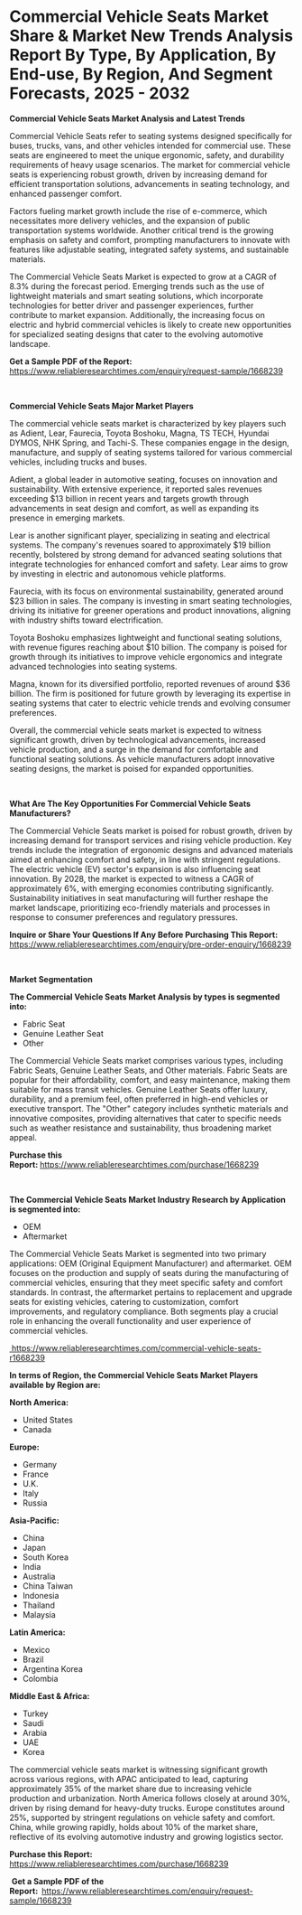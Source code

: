 <p><h1>Commercial Vehicle Seats Market Share & Market New Trends Analysis Report By Type, By Application, By End-use, By Region, And Segment Forecasts, 2025 - 2032</h1></p><p><strong>Commercial Vehicle Seats Market Analysis and Latest Trends</strong></p>
<p><p>Commercial Vehicle Seats refer to seating systems designed specifically for buses, trucks, vans, and other vehicles intended for commercial use. These seats are engineered to meet the unique ergonomic, safety, and durability requirements of heavy usage scenarios. The market for commercial vehicle seats is experiencing robust growth, driven by increasing demand for efficient transportation solutions, advancements in seating technology, and enhanced passenger comfort.</p><p>Factors fueling market growth include the rise of e-commerce, which necessitates more delivery vehicles, and the expansion of public transportation systems worldwide. Another critical trend is the growing emphasis on safety and comfort, prompting manufacturers to innovate with features like adjustable seating, integrated safety systems, and sustainable materials.</p><p>The Commercial Vehicle Seats Market is expected to grow at a CAGR of 8.3% during the forecast period. Emerging trends such as the use of lightweight materials and smart seating solutions, which incorporate technologies for better driver and passenger experiences, further contribute to market expansion. Additionally, the increasing focus on electric and hybrid commercial vehicles is likely to create new opportunities for specialized seating designs that cater to the evolving automotive landscape.</p></p>
<p><strong>Get a Sample PDF of the Report:&nbsp;</strong> <a href="https://www.reliableresearchtimes.com/enquiry/request-sample/1668239?utm_campaign=3647&utm_medium=2&utm_source=Github&utm_content=ia&utm_term=17042025&utm_id=commercial-vehicle-seats">https://www.reliableresearchtimes.com/enquiry/request-sample/1668239</a></p>
<p>&nbsp;</p>
<p><strong>Commercial Vehicle Seats Major Market Players</strong></p>
<p><p>The commercial vehicle seats market is characterized by key players such as Adient, Lear, Faurecia, Toyota Boshoku, Magna, TS TECH, Hyundai DYMOS, NHK Spring, and Tachi-S. These companies engage in the design, manufacture, and supply of seating systems tailored for various commercial vehicles, including trucks and buses.</p><p>Adient, a global leader in automotive seating, focuses on innovation and sustainability. With extensive experience, it reported sales revenues exceeding $13 billion in recent years and targets growth through advancements in seat design and comfort, as well as expanding its presence in emerging markets.</p><p>Lear is another significant player, specializing in seating and electrical systems. The company's revenues soared to approximately $19 billion recently, bolstered by strong demand for advanced seating solutions that integrate technologies for enhanced comfort and safety. Lear aims to grow by investing in electric and autonomous vehicle platforms.</p><p>Faurecia, with its focus on environmental sustainability, generated around $23 billion in sales. The company is investing in smart seating technologies, driving its initiative for greener operations and product innovations, aligning with industry shifts toward electrification.</p><p>Toyota Boshoku emphasizes lightweight and functional seating solutions, with revenue figures reaching about $10 billion. The company is poised for growth through its initiatives to improve vehicle ergonomics and integrate advanced technologies into seating systems.</p><p>Magna, known for its diversified portfolio, reported revenues of around $36 billion. The firm is positioned for future growth by leveraging its expertise in seating systems that cater to electric vehicle trends and evolving consumer preferences.</p><p>Overall, the commercial vehicle seats market is expected to witness significant growth, driven by technological advancements, increased vehicle production, and a surge in the demand for comfortable and functional seating solutions. As vehicle manufacturers adopt innovative seating designs, the market is poised for expanded opportunities.</p></p>
<p>&nbsp;</p>
<p><strong>What Are The Key Opportunities For Commercial Vehicle Seats Manufacturers?</strong></p>
<p><p>The Commercial Vehicle Seats market is poised for robust growth, driven by increasing demand for transport services and rising vehicle production. Key trends include the integration of ergonomic designs and advanced materials aimed at enhancing comfort and safety, in line with stringent regulations. The electric vehicle (EV) sector's expansion is also influencing seat innovation. By 2028, the market is expected to witness a CAGR of approximately 6%, with emerging economies contributing significantly. Sustainability initiatives in seat manufacturing will further reshape the market landscape, prioritizing eco-friendly materials and processes in response to consumer preferences and regulatory pressures.</p></p>
<p><strong>Inquire or Share Your Questions If Any Before Purchasing This Report:</strong> <a href="https://www.reliableresearchtimes.com/enquiry/pre-order-enquiry/1668239?utm_campaign=3647&utm_medium=2&utm_source=Github&utm_content=ia&utm_term=17042025&utm_id=commercial-vehicle-seats">https://www.reliableresearchtimes.com/enquiry/pre-order-enquiry/1668239</a></p>
<p>&nbsp;</p>
<p><strong>Market Segmentation</strong></p>
<p><strong>The Commercial Vehicle Seats Market Analysis by types is segmented into:</strong></p>
<p><ul><li>Fabric Seat</li><li>Genuine Leather Seat</li><li>Other</li></ul></p>
<p><p>The Commercial Vehicle Seats market comprises various types, including Fabric Seats, Genuine Leather Seats, and Other materials. Fabric Seats are popular for their affordability, comfort, and easy maintenance, making them suitable for mass transit vehicles. Genuine Leather Seats offer luxury, durability, and a premium feel, often preferred in high-end vehicles or executive transport. The "Other" category includes synthetic materials and innovative composites, providing alternatives that cater to specific needs such as weather resistance and sustainability, thus broadening market appeal.</p></p>
<p><strong>Purchase this Report:&nbsp;</strong><a href="https://www.reliableresearchtimes.com/purchase/1668239?utm_campaign=3647&utm_medium=2&utm_source=Github&utm_content=ia&utm_term=17042025&utm_id=commercial-vehicle-seats">https://www.reliableresearchtimes.com/purchase/1668239</a></p>
<p>&nbsp;</p>
<p><strong>The Commercial Vehicle Seats Market Industry Research by Application is segmented into:</strong></p>
<p><ul><li>OEM</li><li>Aftermarket</li></ul></p>
<p><p>The Commercial Vehicle Seats Market is segmented into two primary applications: OEM (Original Equipment Manufacturer) and aftermarket. OEM focuses on the production and supply of seats during the manufacturing of commercial vehicles, ensuring that they meet specific safety and comfort standards. In contrast, the aftermarket pertains to replacement and upgrade seats for existing vehicles, catering to customization, comfort improvements, and regulatory compliance. Both segments play a crucial role in enhancing the overall functionality and user experience of commercial vehicles.</p></p>
<p><a href="https://www.reliableresearchtimes.com/commercial-vehicle-seats-r1668239?utm_campaign=3647&utm_medium=2&utm_source=Github&utm_content=ia&utm_term=17042025&utm_id=commercial-vehicle-seats">&nbsp;https://www.reliableresearchtimes.com/commercial-vehicle-seats-r1668239</a></p>
<p><strong>In terms of Region, the Commercial Vehicle Seats Market Players available by Region are:</strong></p>
<p>
    <p> <strong> North America: </strong>
        <ul>
            <li>United States</li>
            <li>Canada</li>
        </ul>
        </p> 
    <p> <strong> Europe: </strong>
        <ul>
            <li>Germany</li>
            <li>France</li>
            <li>U.K.</li>
            <li>Italy</li>
            <li>Russia</li>
        </ul>
        </p> 
    <p> <strong> Asia-Pacific: </strong>
        <ul>
            <li>China</li>
            <li>Japan</li>
            <li>South Korea</li>
            <li>India</li>
            <li>Australia</li>
            <li>China Taiwan</li>
            <li>Indonesia</li>
            <li>Thailand</li>
            <li>Malaysia</li>
        </ul>
        </p> 
    <p> <strong> Latin America: </strong>
        <ul>
            <li>Mexico</li>
            <li>Brazil</li>
            <li>Argentina Korea</li>
            <li>Colombia</li>
        </ul>
        </p> 
    <p> <strong> Middle East & Africa: </strong>
        <ul>
            <li>Turkey</li>
            <li>Saudi</li>
            <li>Arabia</li>
            <li>UAE</li>
            <li>Korea</li>
        </ul>
    </p>
    </p>
<p><p>The commercial vehicle seats market is witnessing significant growth across various regions, with APAC anticipated to lead, capturing approximately 35% of the market share due to increasing vehicle production and urbanization. North America follows closely at around 30%, driven by rising demand for heavy-duty trucks. Europe constitutes around 25%, supported by stringent regulations on vehicle safety and comfort. China, while growing rapidly, holds about 10% of the market share, reflective of its evolving automotive industry and growing logistics sector.</p></p>
<p><strong>Purchase this Report: </strong><a href="https://www.reliableresearchtimes.com/purchase/1668239?utm_campaign=3647&utm_medium=2&utm_source=Github&utm_content=ia&utm_term=17042025&utm_id=commercial-vehicle-seats">https://www.reliableresearchtimes.com/purchase/1668239</a></p>
<p>&nbsp;<strong>Get a Sample PDF of the Report:&nbsp;&nbsp;</strong><a href="https://www.reliableresearchtimes.com/enquiry/request-sample/1668239?utm_campaign=3647&utm_medium=2&utm_source=Github&utm_content=ia&utm_term=17042025&utm_id=commercial-vehicle-seats">https://www.reliableresearchtimes.com/enquiry/request-sample/1668239</a></p>
<p><strong></strong></p>
<p><p></p><p></p><p></p></p>